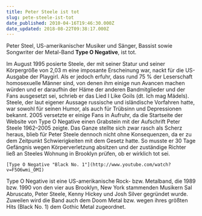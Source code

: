 ```yaml
---
title: Peter Steele ist tot
slug: pete-steele-ist-tot
date_published: 2010-04-16T19:46:30.000Z
date_updated: 2018-08-22T09:38:17.000Z
---
```


Peter Steel, US-amerikanischer Musiker und Sänger, Bassist sowie Songwriter der Metal-Band **Type O Negative**, ist tot.

Im August 1995 posierte Steele, der mit seiner Statur und seiner Körpergröße von 2,03 m eine imposante Erscheinung war, nackt für die US-Ausgabe der Playgirl. Als er jedoch erfuhr, dass rund 75 % der Leserschaft homosexuelle Männer sind, von denen ihm einige nun Avancen machen würden und er daraufhin der Häme der anderen Bandmitglieder und der Fans ausgesetzt sei, schrieb er das Lied I Like Goils (dt. Ich mag Mädels). Steele, der laut eigener Aussage russische und isländische Vorfahren hatte, war sowohl für seinen Humor, als auch für Trübsinn und Depressionen bekannt. 2005 versetzte er einige Fans in Aufruhr, da die Startseite der Website von Type O Negative einen Grabstein mit der Aufschrift Peter Steele 1962–2005 zeigte. Das Ganze stellte sich zwar rasch als Scherz heraus, blieb für Peter Steele dennoch nicht ohne Konsequenzen, da er zu dem Zeitpunkt Schwierigkeiten mit dem Gesetz hatte. So musste er 30 Tage Gefängnis wegen Körperverletzung absitzen und der zuständige Richter ließ an Steeles Wohnung in Brooklyn prüfen, ob er wirklich tot sei.

`[Type O Negative "Black No. 1"](http://www.youtube.com/watch?v=F5O6wmi_OMI)`

Type O Negative ist eine US-amerikanische Rock- bzw. Metalband, die 1989 bzw. 1990 von den vier aus Brooklyn, New York stammenden Musikern Sal Abruscato, Peter Steele, Kenny Hickey und Josh Silver gegründet wurde. Zuweilen wird die Band auch dem Doom Metal bzw. wegen ihres größten Hits (Black No. 1) dem Gothic Metal zugeordnet.
